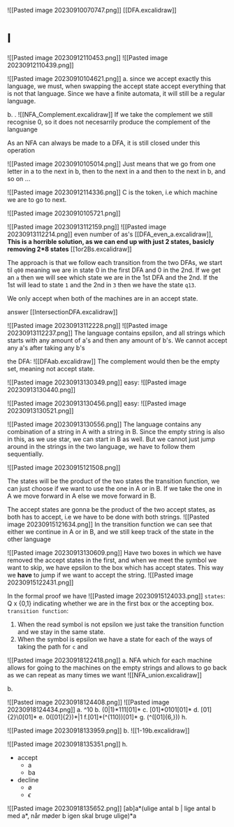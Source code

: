 ![[Pasted image 20230910070747.png]]
[[DFA.excalidraw]]
# I
![[Pasted image 20230912110453.png]]
![[Pasted image 20230912110439.png]]

![[Pasted image 20230910104621.png]]
a. since we accept exactly this language, we must, when swapping the accept state accept everything that is not that language. Since we have a finite automata, it will still be a regular language. 



b. .
![[NFA_Complement.excalidraw]]
If we take the complement we still recognise 0, so it does not necesarrily produce the complement of the languange

As an NFA can always be made to a DFA, it is still closed under this operation

![[Pasted image 20230910105014.png]]
Just means that we go from one letter in a to the next in b, then to the next in a and then to the next in b, and so on ...

![[Pasted image 20230912114336.png]]
C is the token, i.e which machine we are to go to next.

![[Pasted image 20230910105721.png]]



![[Pasted image 20230913112159.png]]
![[Pasted image 20230913112214.png]]
even number of as's
[[DFA_even_a.excalidraw]], **This is a horrible solution, as we can end up with just 2 states, basicly removing 2\*8 states**
[[1or2Bs.excalidraw]]

The approach is that we follow each transition from the two DFAs, we start til `q00` meaning we are in state 0 in the first DFA and 0 in the 2nd. If we get an `a` then we will see which state we are in the 1st DFA and the 2nd. If the 1st will lead to state `1` and the 2nd in `3` then we have the state `q13`. 

We only accept when both of the machines are in an accept state. 

answer
[[IntersectionDFA.excalidraw]]

![[Pasted image 20230913112228.png]]
![[Pasted image 20230913112237.png]]
The language contains epsilon, and all strings which starts with any amount of a's and then any amount of b's. We cannot accept any a's after taking any b's

the DFA:
![[DFAab.excalidraw]]
The complement would then be the empty set, meaning not accept state.

![[Pasted image 20230913130349.png]]
easy: 
![[Pasted image 20230913130440.png]]

![[Pasted image 20230913130456.png]]
easy: ![[Pasted image 20230913130521.png]]


![[Pasted image 20230913130556.png]]
The language contains any combination of a string in A with a string in B. Since the empty string is also in this, as we use star, we can start in B as well. But we cannot just jump around in the strings in the two language, we have to follow them sequentially.

![[Pasted image 20230915121508.png]]

The states will be the product of the two states
the transition function, we can just choose if we want to use the one in A or in B. If we take the one in A we move forward in A else we move forward in B.

The accept states are gonna be the product of the two accept states, as both has to accept, i.e we have to be done with both strings.
![[Pasted image 20230915121634.png]]
In the transition function we can see that either we continue in A or in B, and we still keep track of the state in the other language

![[Pasted image 20230913130609.png]]
Have two boxes in which we have removed the accept states in the first, and when we meet the symbol we want to skip, we have epsilon to the box which has accept states. This way we **have** to jump if we want to accept the string.
![[Pasted image 20230915122431.png]]

In the formal proof we have
![[Pasted image 20230915124033.png]]
`states`: Q x {0,1} indicating whether we are in the first box or the accepting box.
`transition function`: 
1. When the read symbol is not epsilon we just take the transition function and we stay in the same state. 
2. When the symbol is epsilon we have a state for each of the ways of taking the path for `c` and

![[Pasted image 20230918122418.png]]
a. NFA which for each machine allows for going to the machines on the empty strings and allows to go back as we can repeat as many times we want
![[NFA_union.excalidraw]]

b.

![[Pasted image 20230918124408.png]]
![[Pasted image 20230918124434.png]]
a. \^10
b. (0|1)\*111\[01\]*
c. \[01\]\*0101\[01\]\*
d. \[01\]{2}\0\[01\]\*
e. 0(\[01\]{2})\*|1
f.\[01\]\*(^(110))\[01\]\*
g. (^(\[01\]{6,}))
h. 


![[Pasted image 20230918133959.png]]
b.
![[1-19b.excalidraw]]

![[Pasted image 20230918135351.png]]
h.
- accept
	- a
	- ba
- decline
	- ø
	- $\epsilon$

![[Pasted image 20230918135652.png]]
\[ab\]a\*(ulige antal b | lige antal b med a*, når møder b igen skal bruge ulige)\*a
